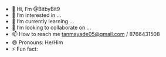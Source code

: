 - 👋 Hi, I’m @BitbyBit9
- 👀 I’m interested in ...
- 🌱 I’m currently learning ...
- 💞️ I’m looking to collaborate on ...
- 📫 How to reach me tanmayade05@gmail.com / 8766431508
- 😄 Pronouns: He/Him
- ⚡ Fun fact: 
<!---
BitbyBit9/BitbyBit9 is a ✨ special ✨ repository because its `README.md` (this file) appears on your GitHub profile.
You can click the Preview link to take a look at your changes.
--->
